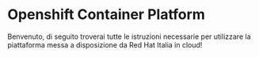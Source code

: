 # Openshift Container Platform
Benvenuto, di seguito troverai tutte le istruzioni necessarie per utilizzare la piattaforma messa a disposizione da Red Hat Italia in cloud!

